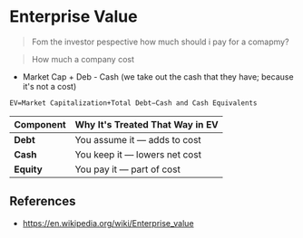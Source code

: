# Enterprise Value


> Fom the investor pespective how much should i pay for a comapmy?

> How much a company cost

- Market Cap + Deb - Cash (we take out the cash  that they have; because it's not a cost)

`EV=Market Capitalization+Total Debt−Cash and Cash Equivalents`


| Component  | Why It's Treated That Way in EV |
| ---------- | ------------------------------- |
| **Debt**   | You assume it — adds to cost    |
| **Cash**   | You keep it — lowers net cost   |
| **Equity** | You pay it — part of cost       |


## References

- https://en.wikipedia.org/wiki/Enterprise_value